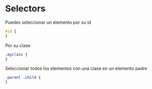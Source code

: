 # Selectors

Puedes seleccionar un elemento por su id

```css
#id {
}
```

Por su clase

```css
.myclass {
}
```

Seleccionar todos los elementos con una clase en un elemento padre

```css
.parent .child {
}
```
